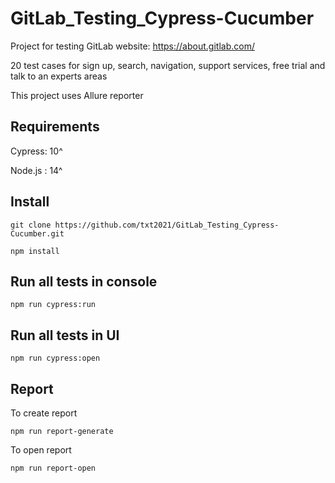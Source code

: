 # GitLab_Testing_Cypress-Cucumber

Project for testing GitLab website: https://about.gitlab.com/

20 test cases for sign up, search, navigation, support services, free trial and talk to an experts areas

This project uses Allure reporter

## Requirements
Cypress: 10^

Node.js : 14^

## Install
```
git clone https://github.com/txt2021/GitLab_Testing_Cypress-Cucumber.git
```

```
npm install 
```

## Run all tests in console
```
npm run cypress:run
```

## Run all tests in UI
```
npm run cypress:open
```

## Report

To create report

```
npm run report-generate
```

To open report

```
npm run report-open
```
